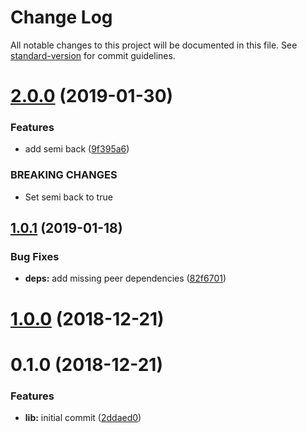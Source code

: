 # Change Log

All notable changes to this project will be documented in this file. See [standard-version](https://github.com/conventional-changelog/standard-version) for commit guidelines.

<a name="2.0.0"></a>
# [2.0.0](https://github.com/kbshl/prettier-config-kbshl/compare/v1.0.1...v2.0.0) (2019-01-30)


### Features

* add semi back ([9f395a6](https://github.com/kbshl/prettier-config-kbshl/commit/9f395a6))


### BREAKING CHANGES

* Set semi back to true



<a name="1.0.1"></a>
## [1.0.1](https://github.com/kbshl/prettier-config-kbshl/compare/v1.0.0...v1.0.1) (2019-01-18)


### Bug Fixes

* **deps:** add missing peer dependencies ([82f6701](https://github.com/kbshl/prettier-config-kbshl/commit/82f6701))



<a name="1.0.0"></a>
# [1.0.0](https://github.com/kbshl/prettier-config-kbshl/compare/v0.1.0...v1.0.0) (2018-12-21)



<a name="0.1.0"></a>
# 0.1.0 (2018-12-21)


### Features

* **lib:** initial commit ([2ddaed0](https://github.com/kbshl/prettier-config-kbshl/commit/2ddaed0))
